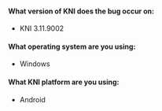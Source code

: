 <!--
# Please make sure that the issue is present in the
# develop branch of KNI before reporting
#
# GitHub issues are only for bug reports / feature requests
# if you have a question, ask it on the community site:
# https://community.monogame.net
-->

<!-- Write your issue below -->





<!-- System stats -->

#### What version of KNI does the bug occur on:
- KNI 3.11.9002

#### What operating system are you using:
- Windows

#### What KNI platform are you using:
<!-- e.g. DesktopGL, Android, BlazorGL, WindowsDX, WindowsUWP, Android -->
- Android
